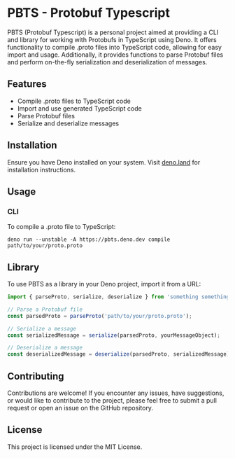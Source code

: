 # PBTS - Protobuf Typescript

PBTS (Protobuf Typescript) is a personal project aimed at providing a CLI and library for working with Protobufs in TypeScript using Deno. It offers functionality to compile .proto files into TypeScript code, allowing for easy import and usage. Additionally, it provides functions to parse Protobuf files and perform on-the-fly serialization and deserialization of messages.

## Features

- Compile .proto files to TypeScript code
- Import and use generated TypeScript code
- Parse Protobuf files
- Serialize and deserialize messages

## Installation

Ensure you have Deno installed on your system. Visit [deno.land](https://deno.land) for installation instructions.

## Usage

### CLI

To compile a .proto file to TypeScript:

```shell
deno run --unstable -A https://pbts.deno.dev compile path/to/your/proto.proto
```

## Library
To use PBTS as a library in your Deno project, import it from a URL:

```ts
import { parseProto, serialize, deserialize } from 'something something';

// Parse a Protobuf file
const parsedProto = parseProto('path/to/your/proto.proto');

// Serialize a message
const serializedMessage = serialize(parsedProto, yourMessageObject);

// Deserialize a message
const deserializedMessage = deserialize(parsedProto, serializedMessage);
```

## Contributing
Contributions are welcome! If you encounter any issues, have suggestions, or would like to contribute to the project, please feel free to submit a pull request or open an issue on the GitHub repository.

## License
This project is licensed under the MIT License.

